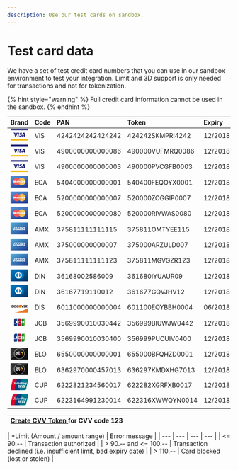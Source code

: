 ```yaml
---
description: Use our test cards on sandbox.
---
```


# Test card data

We have a set of test credit card numbers that you can use in our sandbox environment to test your integration. Limit and 3D support is only needed for transactions and not for tokenization.

{% hint style="warning" %}
Full credit card information cannot be used in the sandbox.
{% endhint %}

| Brand | Code | PAN | Token | Expiry | CVV | Limit | 3D |
| :--- | :--- | :--- | :--- | :--- | :--- | :--- | :--- |
| ![](../.gitbook/assets/logo_visa%20%281%29.png) | VIS | 4242424242424242 | 424242SKMPRI4242 | 12/2018 | 123 | yes | No |
| ![](../.gitbook/assets/logo_visa%20%282%29.png) | VIS | 4900000000000086 | 490000VUFMRQ0086 | 12/2018 | 123 | No | Yes |
| ![](../.gitbook/assets/logo_visa.png) | VIS | 4900000000000003 | 490000PVCGFB0003 | 12/2018 | 123 | No | Yes |
| ![](../.gitbook/assets/logo_mastercard.png) | ECA | 5404000000000001 | 540400FEQOYX0001 | 12/2018 | 123 | Yes | Yes |
| ![](../.gitbook/assets/logo_mastercard%20%281%29.png) | ECA | 5200000000000007 | 520000ZOGGIP0007 | 12/2018 | 123 | No | No |
| ![](../.gitbook/assets/logo_mastercard%20%282%29.png) | ECA | 5200000000000080 | 520000RIVWAS0080 | 12/2018 | 123 | No | Yes |
| ![](../.gitbook/assets/logo_amex.png) | AMX | 375811111111115 | 375811OMTYEE115 | 12/2018 | 1234 | Yes | No |
| ![](../.gitbook/assets/logo_amex%20%281%29.png) | AMX | 375000000000007 | 375000ARZULD007 | 12/2018 | 1234 | No | Yes |
| ![](../.gitbook/assets/logo_amex%20%282%29.png) | AMX | 375811111111123 | 375811MGVGZR123 | 12/2018 | 1234 | No | No |
| ![](../.gitbook/assets/logo_diners.png) | DIN | 36168002586009 | 361680IYUAUR09 | 12/2018 | 123 | Yes | - |
| ![](../.gitbook/assets/logo_diners%20%281%29.png) | DIN | 36167719110012 | 361677GQVJHV12 | 12/2018 | 123 | No | - |
| ![](../.gitbook/assets/logo_discover.png) | DIS | 6011000000000004 | 601100EQYBBH0004 | 06/2018 | 123 | - | - |
| ![](../.gitbook/assets/logo_jcb%20%281%29.png) | JCB | 3569990010030442 | 356999BIUWJW0442 | 12/2018 | 123 | Yes | - |
| ![](../.gitbook/assets/logo_jcb.png) | JCB | 3569990010030400 | 356999PUCUIV0400 | 12/2018 | 123 | No | No |
| ![](../.gitbook/assets/logo_elo%20%281%29.png) | ELO | 6550000000000001 | 655000BFQHZD0001 | 12/2018 | 123 | - | - |
| ![](../.gitbook/assets/logo_elo.png) | ELO | 6362970000457013 | 636297KMDXHG7013 | 12/2018 | 123 | - | - |
| ![](../.gitbook/assets/logo_cup%20%281%29.png) | CUP | 6222821234560017 | 622282XGRFXB0017 | 12/2018 | - | No | Yes |
| ![](../.gitbook/assets/logo_cup.png) | CUP | 6223164991230014 | 622316XWWQYN0014 | 12/2018 | - | No | No |

| [**Create CVV Token** ](https://pilot.datatrans.biz/upp/jsp/upStart.jsp?uppAliasOnly=yes&merchantId=1000011011&amount=1000&currency=CHF&refno=800381&sign=30916165706580013&paymentmethod=VIS&aliasCC=70119122433810042&expm=12&expy=18&cvv=123)for CVV code 123 |
| --- |


| \*Limit \(Amount / amount range\) | Error message |
| --- | --- | --- | --- |
| &lt;= 90.-- | Transaction authorized |
| &gt; 90.-- and &lt;= 100.-- | Transaction declined \(i.e. insufficient limit, bad expiry date\) |
| &gt; 110.-- | Card blocked \(lost or stolen\) |



